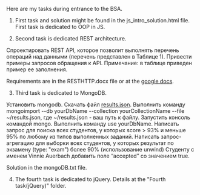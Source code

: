 ﻿Here are my tasks during entrance to the BSA. 

1) First task and solution might be found in the js_intro_solution.html file. First task is  dedicated to OOP in JS.

2) Second task is dedicated REST architecture. 

Спроектировать REST API, которое позволит выполнять перечень операций над данными (перечень представлен в Таблице 1). Привести примеры запросов обращения к API. Примечание: в таблице приведен пример ее заполнения.

Requirements are in the RESTHTTP.docx file or at the <a href='https://docs.google.com/document/d/1wFRh8t6A0U1LM5JG5bsQZEqgq_qS9V7dOrsd8fMhNS0/edit' >google docs</a>.

3) Third task is dedicated to MongoDB.

Установить mongodb. Скачать файл <a href='https://drive.google.com/file/d/0B7JFNnXkcLbzd2l4aVNpaTJsYzg/view'>results.json</a>. Выполнить команду mongoimport --db yourDbName --collection yourCollectionName --file ~/results.json, где ~/results.json - ваш путь к файлу. Запустить консоль командой mongo. Выполнить команду use yourDbName. Написать запрос для поиска всех студентов, у которых score > 93% и меньше 95% по любому из типов выполненных заданий. Написать запрос-агрегацию для выборки всех студентов, у которых результат по экзамену (type: "exam") более 90% (использование unwind) Студенту с именем Vinnie Auerbach добавить поле “accepted” со значением true.

Solution in the mongoDB.txt file.

4) The fourth task is dedicated to jQuery. Details at the "Fourth task(jQuery)" folder.